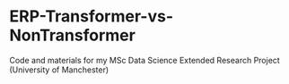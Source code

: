 # ERP-Transformer-vs-NonTransformer
Code and materials for my MSc Data Science Extended Research Project (University of Manchester)
